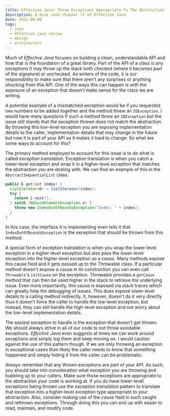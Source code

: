 ```yaml
---
title: Effective Java! Throw Exceptions Appropriate To The Abstraction
description: A dive into chapter 73 of Effective Java
date: 2021-09-08
tags:
  - java
  - effective java review
  - design
  - architecture
---
```


Much of _Effective Java_ focuses on building a clean, understandable API and how that is the foundation of a great library. Part of the API of a class is any exceptions it may throw up the stack both checked (where it becomes part of the signature) or unchecked. As writers of the code, it is our responsibility to make sure that there aren't any surprises or anything shocking from this API. One of the ways this can happen is with the exposure of an exception that doesn't make sense for the class we are writing. 

A potential example of a mismatched exception would be if you requested two numbers to be added together and the method threw an `IOException`. I would have many questions if such a method threw an `IOException` but the issue still stands that the exception thrown does not match the abstraction. By throwing this low-level exception you are exposing implementation details to the caller, implementation details that may change in the future but now it is part of your API so it makes it hard to change. So what are some ways to account for this? 

The primary method employed to account for this issue is to do what is called _exception translation_. Exception translation is when you catch a lower-level exception and wrap it in a higher-level exception that matches the abstraction you are dealing with. We can find an example of this in the `AbstractSequentialList` class.

```java
public E get(int index) {
  ListIterator<E> = listIterator(index);
  try {
    return i.next();
  } catch (NoSuchElementException e) {
    throw new IndexOutOfBoundsException("Index: " + index);
  }
}
```

In this case, the interface it is implementing even tells it that `IndexOutOfBoundsException` is the exception that should be thrown from this method. 

A special form of exception translation is when you wrap the lower-level exception in a higher-level exception but also pass the lower-level exception into the higher-level exception as a _cause_. Many methods expose this cause field and it gets passed up to the Throwable class. If a particular method doesn't expose a cause in its construction you can even call `Throwable`'s `initCause` on the exception.  Throwable provides a `getCause` method that can then be used higher in the stack to retrieve the underlying issue. Even more importantly, this cause is exposed via stack traces which can greatly help the debugging of issues. This does expose lower-level details to a calling method indirectly. It, however, doesn't do it very directly thus it doesn't force the caller to handle the low-level exception, but instead, they can still handle the high-level exception and not worry about the low-level implementation details. 

The easiest exception to handle is the exception that doesn't get thrown. We should always strive in all of our code to not throw avoidable exceptions. _Effective Java_ even suggests at times we can work around exceptions and simply log them and keep moving on. I would caution against the use of this pattern though. If we are only throwing an exception in exceptional cases then likely the caller needs to know that something happened and simply hiding it from the caller can be problematic. 

Always remember that any thrown exceptions are part of your API. As such, you should take into consideration what exception you are throwing and bubbling up to your callers. Make sure those exceptions are appropriate to the abstraction your code is working at. If you do have lower-level exceptions being thrown use the _exception translation_ pattern to translate that exception into a higher-level exception type appropriate to your abstraction. Also, consider making use of the _cause_ field in such caught and rethrown exceptions. Through doing this you can end up with easier to read, maintain, and modify code. 